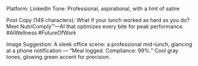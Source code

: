 Platform: LinkedIn
Tone: Professional, aspirational, with a hint of satire

Post Copy (149 characters):
What if your lunch worked as hard as you do?
Meet NutriComply™—AI that optimizes every bite for peak performance. #AIWellness #FutureOfWork

Image Suggestion:
A sleek office scene: a professional mid-lunch, glancing at a phone notification — “Meal logged. Compliance: 99%.” Cool gray tones, glowing green accent for precision.
